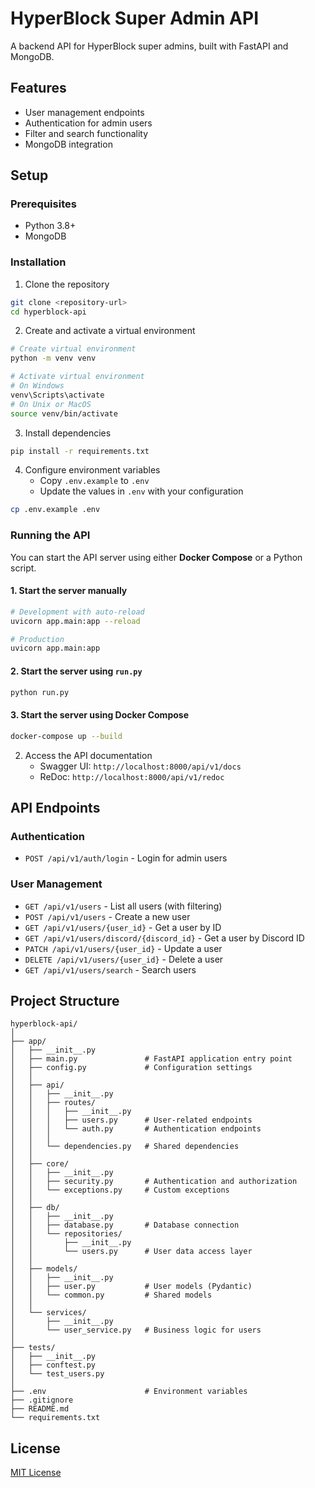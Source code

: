 # HyperBlock Super Admin API

A backend API for HyperBlock super admins, built with FastAPI and MongoDB.

## Features

- User management endpoints 
- Authentication for admin users
- Filter and search functionality
- MongoDB integration

## Setup

### Prerequisites

- Python 3.8+
- MongoDB

### Installation

1. Clone the repository
```bash
git clone <repository-url>
cd hyperblock-api
```

2. Create and activate a virtual environment
```bash
# Create virtual environment
python -m venv venv

# Activate virtual environment
# On Windows
venv\Scripts\activate
# On Unix or MacOS
source venv/bin/activate
```

3. Install dependencies
```bash
pip install -r requirements.txt
```

4. Configure environment variables
   - Copy `.env.example` to `.env`
   - Update the values in `.env` with your configuration
```bash
cp .env.example .env
```

### Running the API

You can start the API server using either **Docker Compose** or a Python script.

#### 1. Start the server manually
```bash
# Development with auto-reload
uvicorn app.main:app --reload

# Production
uvicorn app.main:app
```

#### 2. Start the server using `run.py`
```bash
python run.py
```

#### 3. Start the server using Docker Compose
```bash
docker-compose up --build
```

2. Access the API documentation
   - Swagger UI: `http://localhost:8000/api/v1/docs`
   - ReDoc: `http://localhost:8000/api/v1/redoc`

## API Endpoints

### Authentication

- `POST /api/v1/auth/login` - Login for admin users

### User Management

- `GET /api/v1/users` - List all users (with filtering)
- `POST /api/v1/users` - Create a new user
- `GET /api/v1/users/{user_id}` - Get a user by ID
- `GET /api/v1/users/discord/{discord_id}` - Get a user by Discord ID
- `PATCH /api/v1/users/{user_id}` - Update a user
- `DELETE /api/v1/users/{user_id}` - Delete a user
- `GET /api/v1/users/search` - Search users

## Project Structure

```
hyperblock-api/
│
├── app/
│   ├── __init__.py
│   ├── main.py               # FastAPI application entry point
│   ├── config.py             # Configuration settings
│   │
│   ├── api/
│   │   ├── __init__.py
│   │   ├── routes/
│   │   │   ├── __init__.py
│   │   │   ├── users.py      # User-related endpoints
│   │   │   └── auth.py       # Authentication endpoints
│   │   │
│   │   └── dependencies.py   # Shared dependencies
│   │
│   ├── core/
│   │   ├── __init__.py
│   │   ├── security.py       # Authentication and authorization
│   │   └── exceptions.py     # Custom exceptions
│   │
│   ├── db/
│   │   ├── __init__.py
│   │   ├── database.py       # Database connection
│   │   └── repositories/
│   │       ├── __init__.py
│   │       └── users.py      # User data access layer
│   │
│   ├── models/
│   │   ├── __init__.py
│   │   ├── user.py           # User models (Pydantic)
│   │   └── common.py         # Shared models
│   │
│   └── services/
│       ├── __init__.py
│       └── user_service.py   # Business logic for users
│
├── tests/
│   ├── __init__.py
│   ├── conftest.py
│   └── test_users.py
│
├── .env                      # Environment variables
├── .gitignore
├── README.md
└── requirements.txt
```

## License

[MIT License](LICENSE)